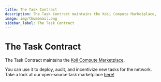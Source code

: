 ```yaml
---
title: The Task Contract
description: The Task Contract maintains the Koii Compute Marketplace, and can be used to deploy, audit, and incentivize new Tasks for the network.
image: img/thumbnail.png
sidebar_label: The Task Contract
---
```


# The Task Contract

The Task Contract maintains the [Koii Compute Marketplace](/koii/ways-to-get-koii/compute-sharing-marketplace/).

You can use it to deploy, audit, and incentivize new tasks for the network. Take a look at our open-source task marketplace [here!](/quickstart/koii-apps/introduction)
